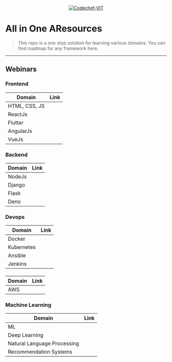 <p align="center"><a href="http://www.codechefvit.com" target="_blank"><img src="https://s3.amazonaws.com/codechef_shared/sites/all/themes/abessive/logo-3.png" title="CodeChef-VIT" alt="Codechef-VIT"></a>
</p>

# All in One AResources

> <Subtitle>
> This repo is a one stop solution for learning various domains. You can find roadmap for any framework here.

---


## Webinars

### Frontend

| Domain | Link |
|--------|------|
| HTML, CSS, JS|      |
|ReactJs|      |
|Flutter|      |    
|AngularJs|      |    
|VueJs|      |    

### Backend

| Domain | Link |
|--------|------|
|NodeJs|     |
|Django|     |
|Flask |     |
|Deno  |     |

### Devops

| Domain | Link |
|--------|------|
|Docker| |
|Kubernetes| |
|Ansible| |
|Jenkins| |

###

| Domain | Link |
|--------|------|
|AWS| |

### Machine Learning
| Domain | Link |
|--------|------|
|ML| |
|Deep Learning| |
|Natural Language Processing| |
|Recommendation Systems| |
